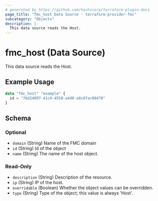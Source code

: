 ```yaml
---
# generated by https://github.com/hashicorp/terraform-plugin-docs
page_title: "fmc_host Data Source - terraform-provider-fmc"
subcategory: "Objects"
description: |-
  This data source reads the Host.
---
```


# fmc_host (Data Source)

This data source reads the Host.

## Example Usage

```terraform
data "fmc_host" "example" {
  id = "76d24097-41c4-4558-a4d0-a8c07ac08470"
}
```

<!-- schema generated by tfplugindocs -->
## Schema

### Optional

- `domain` (String) Name of the FMC domain
- `id` (String) Id of the object
- `name` (String) The name of the host object.

### Read-Only

- `description` (String) Description of the resource.
- `ip` (String) IP of the host.
- `overridable` (Boolean) Whether the object values can be overridden.
- `type` (String) Type of the object; this value is always 'Host'.
